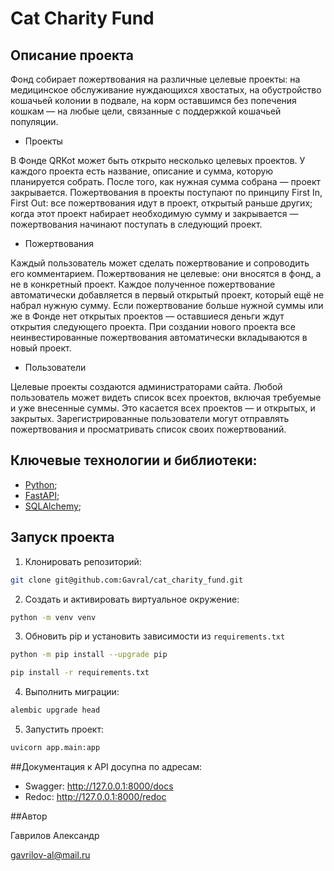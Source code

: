 # Cat Charity Fund

## Описание проекта

Фонд собирает пожертвования на различные целевые проекты: на медицинское обслуживание нуждающихся хвостатых, на обустройство кошачьей колонии в подвале, на корм оставшимся без попечения кошкам — на любые цели, связанные с поддержкой кошачьей популяции.

- Проекты

В Фонде QRKot может быть открыто несколько целевых проектов. У каждого проекта есть название, описание и сумма, которую планируется собрать. После того, как нужная сумма собрана — проект закрывается.
Пожертвования в проекты поступают по принципу First In, First Out: все пожертвования идут в проект, открытый раньше других; когда этот проект набирает необходимую сумму и закрывается — пожертвования начинают поступать в следующий проект.

- Пожертвования

Каждый пользователь может сделать пожертвование и сопроводить его комментарием. Пожертвования не целевые: они вносятся в фонд, а не в конкретный проект. Каждое полученное пожертвование автоматически добавляется в первый открытый проект, который ещё не набрал нужную сумму. Если пожертвование больше нужной суммы или же в Фонде нет открытых проектов — оставшиеся деньги ждут открытия следующего проекта. При создании нового проекта все неинвестированные пожертвования автоматически вкладываются в новый проект.

- Пользователи

Целевые проекты создаются администраторами сайта.
Любой пользователь может видеть список всех проектов, включая требуемые и уже внесенные суммы. Это касается всех проектов — и открытых, и закрытых.
Зарегистрированные пользователи могут отправлять пожертвования и просматривать список своих пожертвований.

## Ключевые технологии и библиотеки:

- [Python](https://www.python.org/);
- [FastAPI](https://fastapi.tiangolo.com/);
- [SQLAlchemy](https://pypi.org/project/SQLAlchemy/);

## Запуск проекта

1. Клонировать репозиторий:
```bash
git clone git@github.com:Gavral/cat_charity_fund.git
```

2. Создать и активировать виртуальное окружение:
```bash
python -m venv venv
```

3. Обновить pip и установить зависимости из ```requirements.txt```
```bash
python -m pip install --upgrade pip

pip install -r requirements.txt
```

4. Выполнить миграции:
```bash
alembic upgrade head
```

5. Запустить проект:
```bash
uvicorn app.main:app
```

##Документация к API досупна по адресам:

- Swagger: http://127.0.0.1:8000/docs
- Redoc: http://127.0.0.1:8000/redoc

##Автор

Гаврилов Александр

gavrilov-al@mail.ru
